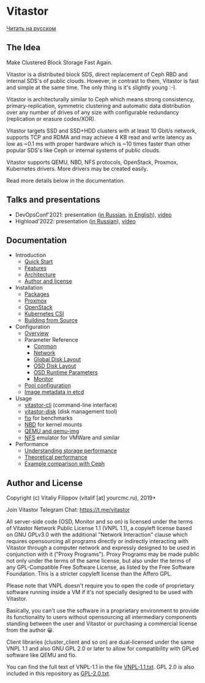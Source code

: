 # Vitastor

[Читать на русском](README-ru.md)

## The Idea

Make Clustered Block Storage Fast Again.

Vitastor is a distributed block SDS, direct replacement of Ceph RBD and internal SDS's
of public clouds. However, in contrast to them, Vitastor is fast and simple at the same time.
The only thing is it's slightly young :-).

Vitastor is architecturally similar to Ceph which means strong consistency,
primary-replication, symmetric clustering and automatic data distribution over any
number of drives of any size with configurable redundancy (replication or erasure codes/XOR).

Vitastor targets SSD and SSD+HDD clusters with at least 10 Gbit/s network, supports
TCP and RDMA and may achieve 4 KB read and write latency as low as ~0.1 ms
with proper hardware which is ~10 times faster than other popular SDS's like Ceph
or internal systems of public clouds.

Vitastor supports QEMU, NBD, NFS protocols, OpenStack, Proxmox, Kubernetes drivers.
More drivers may be created easily.

Read more details below in the documentation.

## Talks and presentations

- DevOpsConf'2021: presentation ([in Russian](https://vitastor.io/presentation/devopsconf/devopsconf.html),
  [in English](https://vitastor.io/presentation/devopsconf/devopsconf_en.html)),
  [video](https://vitastor.io/presentation/devopsconf/talk.webm)
- Highload'2022: presentation ([in Russian](https://vitastor.io/presentation/highload/highload.html)),
  [video](https://vitastor.io/presentation/highload/talk.webm)

## Documentation

- Introduction
  - [Quick Start](docs/intro/quickstart.en.md)
  - [Features](docs/intro/features.en.md)
  - [Architecture](docs/intro/architecture.en.md)
  - [Author and license](docs/intro/author.en.md)
- Installation
  - [Packages](docs/installation/packages.en.md)
  - [Proxmox](docs/installation/proxmox.en.md)
  - [OpenStack](docs/installation/openstack.en.md)
  - [Kubernetes CSI](docs/installation/kubernetes.en.md)
  - [Building from Source](docs/installation/source.en.md)
- Configuration
  - [Overview](docs/config.en.md)
  - Parameter Reference
    - [Common](docs/config/common.en.md)
    - [Network](docs/config/network.en.md)
    - [Global Disk Layout](docs/config/layout-cluster.en.md)
    - [OSD Disk Layout](docs/config/layout-osd.en.md)
    - [OSD Runtime Parameters](docs/config/osd.en.md)
    - [Monitor](docs/config/monitor.en.md)
  - [Pool configuration](docs/config/pool.en.md)
  - [Image metadata in etcd](docs/config/inode.en.md)
- Usage
  - [vitastor-cli](docs/usage/cli.en.md) (command-line interface)
  - [vitastor-disk](docs/usage/disk.en.md) (disk management tool)
  - [fio](docs/usage/fio.en.md) for benchmarks
  - [NBD](docs/usage/nbd.en.md) for kernel mounts
  - [QEMU and qemu-img](docs/usage/qemu.en.md)
  - [NFS](docs/usage/nfs.en.md) emulator for VMWare and similar
- Performance
  - [Understanding storage performance](docs/performance/understanding.en.md)
  - [Theoretical performance](docs/performance/theoretical.en.md)
  - [Example comparison with Ceph](docs/performance/comparison1.en.md)

## Author and License

Copyright (c) Vitaliy Filippov (vitalif [at] yourcmc.ru), 2019+

Join Vitastor Telegram Chat: https://t.me/vitastor

All server-side code (OSD, Monitor and so on) is licensed under the terms of
Vitastor Network Public License 1.1 (VNPL 1.1), a copyleft license based on
GNU GPLv3.0 with the additional "Network Interaction" clause which requires
opensourcing all programs directly or indirectly interacting with Vitastor
through a computer network and expressly designed to be used in conjunction
with it ("Proxy Programs"). Proxy Programs may be made public not only under
the terms of the same license, but also under the terms of any GPL-Compatible
Free Software License, as listed by the Free Software Foundation.
This is a stricter copyleft license than the Affero GPL.

Please note that VNPL doesn't require you to open the code of proprietary
software running inside a VM if it's not specially designed to be used with
Vitastor.

Basically, you can't use the software in a proprietary environment to provide
its functionality to users without opensourcing all intermediary components
standing between the user and Vitastor or purchasing a commercial license
from the author 😀.

Client libraries (cluster_client and so on) are dual-licensed under the same
VNPL 1.1 and also GNU GPL 2.0 or later to allow for compatibility with GPLed
software like QEMU and fio.

You can find the full text of VNPL-1.1 in the file [VNPL-1.1.txt](VNPL-1.1.txt).
GPL 2.0 is also included in this repository as [GPL-2.0.txt](GPL-2.0.txt).
